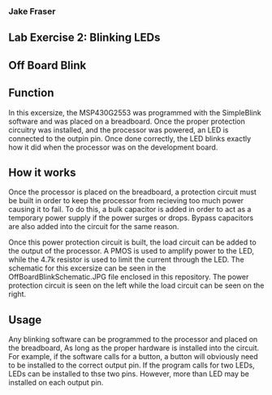 ### Jake Fraser

## Lab Exercise 2: Blinking LEDs
## Off Board Blink

## Function
In this excersize, the MSP430G2553 was programmed with the SimpleBlink software and was placed on a breadboard. Once the proper 
protection circuitry was installed, and the processor was powered, an LED is connected to the outpin pin. Once done correctly, the
LED blinks exactly how it did when the processor was on the development board. 

## How it works
Once the processor is placed on the breadboard, a protection circuit must be built in order to keep the processor from recieving
too much power causing it to fail. To do this, a bulk capacitor is added in order to act as a temporary power supply if the power
surges or drops. Bypass capacitors are also added into the circuit for the same reason. 

Once this power protection circuit is built, the load circuit can be added to the output of the processor. A PMOS is used to amplify power to the LED, while the 4.7k resistor is used to 
limit the current through the LED. The schematic for this excersize can be seen in the OffBoardBlinkSchematic.JPG file enclosed in this repository. The power protection circuit is seen on the left while the 
load circuit can be seen on the right.

## Usage
Any blinking software can be programmed to the processor and placed on the breadboard, As long as the proper hardware is installed into the circuit. 
For example, if the software calls for a button, a button will obviously need to be installed to the correct output pin. If the program calls for two LEDs, LEDs can be installed to thse
two pins. However, more than LED may be installed on each output pin.